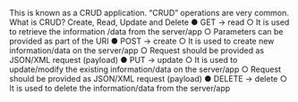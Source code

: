 This is known as a CRUD application. “CRUD” operations are
very common.
What is CRUD? Create, Read, Update and Delete
● GET -&gt; read
○ It is used to retrieve the information /data from the server/app
○ Parameters can be provided as part of the URI
● POST -&gt; create
○ It is used to create new information/data on the server/app
○ Request should be provided as JSON/XML request (payload)
● PUT -&gt; update
○ It is used to update/modify the existing information/data on the server/app
○ Request should be provided as JSON/XML request (payload)
● DELETE -&gt; delete
○ It is used to delete the information/data from the server/app